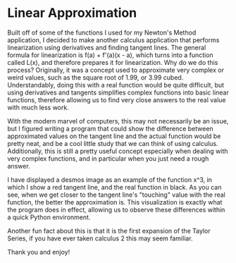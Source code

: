 # Linear Approximation
Built off of some of the functions I used for my Newton's Method application, I decided to make another calculus application that performs linearization using derivatives and finding tangent lines. The general formula for linearization is f(a) + f'(a)(x - a), which turns into a function called L(x), and therefore prepares it for linearization. Why do we do this process? Originally, it was a concept used to approximate very complex or weird values, such as the square root of 1.99, or 3.99 cubed. Understandably, doing this with a real function would be quite difficult, but using derivatives and tangents simplifies complex functions into basic linear functions, therefore allowing us to find very close answers to the real value with much less work. 

With the modern marvel of computers, this may not necessarily be an issue, but I figured writing a program that could show the difference between approximated values on the tangent line and the actual function would be pretty neat, and be a cool little study that we can think of using calculus. Additionally, this is still a pretty useful concept especially when dealing with very complex functions, and in particular when you just need a rough answer. 

I have displayed a desmos image as an example of the function x^3, in which I show a red tangent line, and the real function in black. As you can see, when we get closer to the tangent line's "touching" value with the real function, the better the approximation is. This visualization is exactly what the program does in effect, allowing us to observe these differences within a quick Python environment.

Another fun fact about this is that it is the first expansion of the Taylor Series, if you have ever taken calculus 2 this may seem familiar.

Thank you and enjoy!
